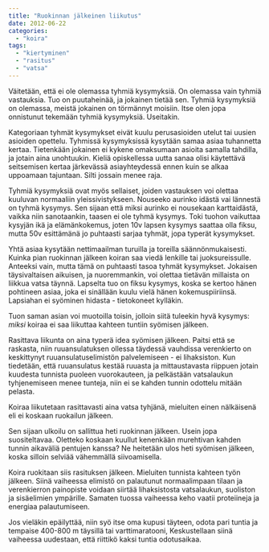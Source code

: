 ```yaml
---
title: "Ruokinnan jälkeinen liikutus"
date: 2012-06-22
categories: 
  - "koira"
tags: 
  - "kiertyminen"
  - "rasitus"
  - "vatsa"
---
```


Väitetään, että ei ole olemassa tyhmiä kysymyksiä. On olemassa vain tyhmiä vastauksia. Tuo on puutaheinää, ja jokainen tietää sen. Tyhmiä kysymyksiä on olemassa, meistä jokainen on törmännyt moisiin. Itse olen jopa onnistunut tekemään tyhmiä kysymyksiä. Useitakin.

<!--more-->

Kategoriaan tyhmät kysymykset eivät kuulu perusasioiden utelut tai uusien asioiden opettelu. Tyhmissä kysymyksissä kysytään samaa asiaa tuhannetta kertaa. Tietenkään jokainen ei kykene omaksumaan asioita samalla tahdilla, ja jotain aina unohtuukin. Kieliä opiskellessa uutta sanaa olisi käytettävä seitsemisen kertaa järkevässä asiayhteydessä ennen kuin se alkaa uppoamaan tajuntaan. Silti jossain menee raja.

Tyhmiä kysymyksiä ovat myös sellaiset, joiden vastauksen voi olettaa kuuluvan normaaliin yleissivistykseen. Nouseeko aurinko idästä vai lännestä on tyhmä kysymys. Sen sijaan että miksi aurinko ei nousekaan karttaidästä, vaikka niin sanotaankin, taasen ei ole tyhmä kysymys. Toki tuohon vaikuttaa kysyjän ikä ja elämänkokemus, joten 10v lapsen kysymys saattaa olla fiksu, mutta 50v esittämänä jo puhtaasti sarjaa tyhmät, jopa typerät kysymykset.

Yhtä asiaa kysytään nettimaailman turuilla ja toreilla säännönmukaisesti. Kuinka pian ruokinnan jälkeen koiran saa viedä lenkille tai juoksureissulle. Anteeksi vain, mutta tämä on puhtaasti tasoa tyhmät kysymykset. Jokaisen täysivaltaisen aikuisen, ja nuoremmankin, voi olettaa tietävän millaista on liikkua vatsa täynnä. Lapselta tuo on fiksu kysymys, koska se kertoo hänen pohtineen asiaa, joka ei sinällään kuulu vielä hänen kokemuspiiriinsä. Lapsiahan ei syöminen hidasta - tietokoneet kylläkin.

Tuon saman asian voi muotoilla toisin, jolloin siitä tuleekin hyvä kysymys: _miksi_ koiraa ei saa liikuttaa kahteen tuntiin syömisen jälkeen.

Rasittava liikunta on aina typerä idea syömisen jälkeen. Paitsi että se raskasta, niin ruuansulatuksen ollessa täydessä vauhdissa verenkierto on keskittynyt ruuansulatuselimistön palvelemiseen - ei lihaksiston. Kun tiedetään, että ruuansulatus kestää ruuasta ja mittaustavasta riippuen jotain kuudesta tunnista puoleen vuorokauteen, ja pelkästään vatsalaukun tyhjenemiseen menee tunteja, niin ei se kahden tunnin odottelu mitään pelasta.

Koiraa liikutetaan rasittavasti aina vatsa tyhjänä, mieluiten einen nälkäisenä eli ei koskaan ruokailun jälkeen.

Sen sijaan ulkoilu on sallittua heti ruokinnan jälkeen. Usein jopa suositeltavaa. Oletteko koskaan kuullut kenenkään murehtivan kahden tunnin aikaväliä pentujen kanssa? Ne heitetään ulos heti syömisen jälkeen, koska silloin selviää vähemmällä siivoamisella.

Koira ruokitaan siis rasituksen jälkeen. Mieluiten tunnista kahteen työn jälkeen. Siinä vaiheessa elimistö on palautunut normaalimpaan tilaan ja verenkierron painopiste voidaan siirtää lihaksistosta vatsalaukun, suoliston ja sisäelimien ympärille. Samaten tuossa vaiheessa keho vaatii proteiineja ja energiaa palautumiseen.

Jos vieläkin epäilyttää, niin syö itse oma kupusi täyteen, odota pari tuntia ja tempaise 400-800 m täysillä tai varttimaratooni, Keskustellaan siinä vaiheessa uudestaan, että riittikö kaksi tuntia odotusaikaa.
